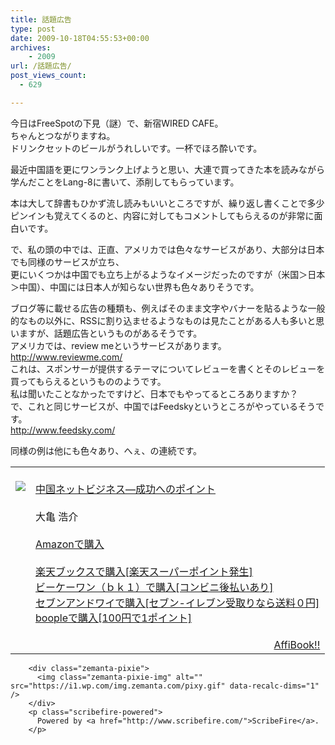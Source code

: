 ```yaml
---
title: 話題広告
type: post
date: 2009-10-18T04:55:53+00:00
archives:
    - 2009
url: /話題広告/
post_views_count:
  - 629

---
```

今日はFreeSpotの下見（謎）で、新宿WIRED CAFE。  
ちゃんとつながりますね。  
ドリンクセットのビールがうれしいです。一杯でほろ酔いです。

最近中国語を更にワンランク上げようと思い、大連で買ってきた本を読みながら学んだことをLang-8に書いて、添削してもらっています。

本は大して辞書もひかず流し読みもいいところですが、繰り返し書くことで多少ピンインも覚えてくるのと、内容に対してもコメントしてもらえるのが非常に面白いです。

で、私の頭の中では、正直、アメリカでは色々なサービスがあり、大部分は日本でも同様のサービスが立ち、  
更にいくつかは中国でも立ち上がるようなイメージだったのですが（米国＞日本＞中国）、中国には日本人が知らない世界も色々ありそうです。

ブログ等に載せる広告の種類も、例えばそのまま文字やバナーを貼るような一般的なもの以外に、RSSに割り込ませるようなものは見たことがある人も多いと思いますが、話題広告というものがあるそうです。  
アメリカでは、review meというサービスがあります。  
<a target="_blank" href="http://www.reviewme.com/">http://www.reviewme.com/</a>  
これは、スポンサーが提供するテーマについてレビューを書くとそのレビューを買ってもらえるというもののようです。  
私は聞いたことなかったですけど、日本でもやってるところありますか？  
で、これと同じサービスが、中国ではFeedskyというところがやっているそうです。  
<a target="_blank" href="http://www.feedsky.com/">http://www.feedsky.com/</a>

同様の例は他にも色々あり、へぇ、の連続です。

<table>
  <tr>
    <td style="vertical-align: top;">
      <a href="http://hb.afl.rakuten.co.jp/hgc/06d13246.10ebaa62.06d13247.1eb85ca0/?pc=%3Cbr/%3Ehttp%3A%2F%2Fsearch.books.rakuten.co.jp%2Fbksearch%2Fdt%3Fg%3D001%26bisbn%3D4532490448%3Cbr/%3E" target="_blank"><br /><img src="https://i2.wp.com/ecx.images-amazon.com/images/I/51pgaFrhvGL._SL160_.jpg" style="border-style: none;" data-recalc-dims="1" /><br /></a>
    </td>
    <td style="vertical-align: top;">
      <a href="http://hb.afl.rakuten.co.jp/hgc/06d13246.10ebaa62.06d13247.1eb85ca0/?pc=%3Cbr/%3Ehttp%3A%2F%2Fsearch.books.rakuten.co.jp%2Fbksearch%2Fdt%3Fg%3D001%26bisbn%3D4532490448%3Cbr/%3E" target="_blank"><br />中国ネットビジネス―成功へのポイント<br /></a><br />大亀 浩介<br /><a href="http://www.amazon.co.jp/%E4%B8%AD%E5%9B%BD%E3%83%8D%E3%83%83%E3%83%88%E3%83%93%E3%82%B8%E3%83%8D%E3%82%B9%E2%80%95%E6%88%90%E5%8A%9F%E3%81%B8%E3%81%AE%E3%83%9D%E3%82%A4%E3%83%B3%E3%83%88-%E5%A4%A7%E4%BA%80-%E6%B5%A9%E4%BB%8B/dp/4532490448%3FSubscriptionId%3D1JWQWN8E4Z5TR27962G2%26tag%3Dgaeaffibook-22%26linkCode%3Dxm2%26camp%3D2025%26creative%3D165953%26creativeASIN%3D4532490448" target="_blank"><br />Amazonで購入<br /></a><br /><a href="http://px.a8.net/svt/ejp?a8mat=1HPMBD+EAZZ1U+5WS+C1DUQ&a8ejpredirect=http%3A%2F%2Fsearch.books.rakuten.co.jp%2Fbksearch%2Fdt%3Fg%3D001%26bisbn%3D4532490448" target="_blank">楽天ブックスで購入[楽天スーパーポイント発生]</a><br /><img src="https://i2.wp.com/www12.a8.net/0.gif?resize=1%2C1" alt="" width="1" border="0" height="1" data-recalc-dims="1" /><br /><a href="http://px.a8.net/svt/ejp?a8mat=1HRMFS+EEKKOI+10UY+HUKPU&a8ejpredirect=http%3A%2F%2Fwww.bk1.jp%2FkeywordSearchResult%2F%3Fkeyword%3D4532490448%26storeCd%3D1%26searchFlg%3D9%26x%3D43%26y%3D11%26partnerid%3D02a801" target="_blank">ビーケーワン（ｂｋ１）で購入[コンビニ後払いあり]</a><br /><img src="https://i2.wp.com/www12.a8.net/0.gif?resize=1%2C1" alt="" width="1" border="0" height="1" data-recalc-dims="1" /><br /><a href="http://click.linksynergy.com/fs-bin/statform?id=aR0TIOX*qAA&offerid=137560&bnid=1490&subid=&subid=0&kword_in=4532490448&oop=on" target="_blank">セブンアンドワイで購入[セブン-イレブン受取りなら送料０円]</a><img src="http://ad.linksynergy.com/fs-bin/show?id=aR0TIOX*qAA&bids=137560&type=5&subid=0" width="1" border="0" height="1" /><br /><a href="http://click.linksynergy.com/fs-bin/statform?id=aR0TIOX*qAA&offerid=33310&bnid=2&subid=0&ifc=4&ifr=9784532490447" target="_blank">boopleで購入[100円で1ポイント]</a>
    </td>
  </tr>
  
  <tr>
    <td colspan="2">
      </p>
      <div style="float: right;">
        <a href="http://affibook.appspot.com/" target="_blank">AffiBook!!</a>
      </div>
      <p>
        </td> </tr> </tbody> </table> 
        
        <div class="zemanta-pixie">
          <img class="zemanta-pixie-img" alt="" src="https://i1.wp.com/img.zemanta.com/pixy.gif" data-recalc-dims="1" />
        </div>
        <p class="scribefire-powered">
          Powered by <a href="http://www.scribefire.com/">ScribeFire</a>.
        </p>